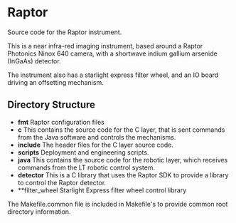 # Raptor

Source code for the Raptor instrument.

This is a near infra-red imaging instrument, based around a Raptor Photonics Ninox 640 camera, with a shortwave indium gallium arsenide (InGaAs) detector.

The instrument also has a starlight express filter wheel, and an IO board driving an offsetting mechanism.

## Directory Structure

* **fmt** Raptor configuration files
* **c** This contains the source code for the C layer, that is sent commands from the Java software and controls the mechanisms.
* **include** The header files for the C layer source code.
* **scripts** Deployment and engineering scripts.
* **java** This contains the source code for the robotic layer, which receives commands from the LT robotic control system.
* **detector** This is a C library that uses the Raptor SDK to provide a library to control the Raptor detector.
* **filter_wheel Starlight Express filter wheel control library

The Makefile.common file is included in Makefile's to provide common root directory information.
